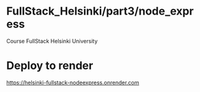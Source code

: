 # FullStack_Helsinki/part3/node_express
Course FullStack Helsinki University

# Deploy to render
https://helsinki-fullstack-nodeexpress.onrender.com

